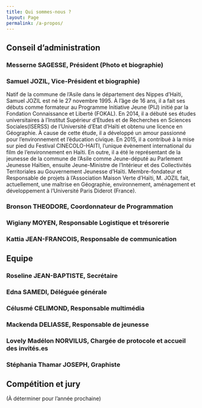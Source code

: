```yaml
---
title: Qui sommes-nous ?
layout: Page
permalink: /a-propos/
---
```

## Conseil d’administration

### Messerne SAGESSE, Président (Photo et biographie)

### Samuel JOZIL, Vice-Président et biographie)

Natif de la commune de l’Asile dans le département des Nippes d’Haïti, Samuel JOZIL est né le  27 novembre 1995. À l’âge de 16 ans, il a fait ses débuts comme formateur au Programme Initiative Jeune (PIJ) initié par la Fondation Connaissance et Liberté (FOKAL). En 2014, il a débuté ses études universitaires à l’Institut Supérieur d’Etudes et de Recherches en Sciences Sociales(ISERSS) de l’Université d’Etat d’Haïti et obtenu une licence en Géographie. À cause de cette étude, il a développé un amour passionné pour l’environnement et l’éducation civique. En 2015, il a contribué à la mise sur pied du Festival CINECOLO-HAITI, l’unique évènement international du film de l’environnement en Haïti. En outre, il a été le représentant de la jeunesse de la commune de l’Asile comme Jeune-député au Parlement Jeunesse Haïtien, ensuite Jeune-Ministre de l’Intérieur et des Collectivités Territoriales au Gouvernement Jeunesse d’Haïti. Membre-fondateur et Responsable de projets à l’Association Maison Verte d’Haïti, M. JOZIL fait, actuellement, une maîtrise en Géographie, environnement, aménagement et développement à l’Université Paris Diderot (France).

### Bronson THEODORE, Coordonnateur de Programmation

### Wigiany MOYEN, Responsable Logistique et trésorerie

### Kattia JEAN-FRANCOIS, Responsable de communication

## Equipe

### Roseline JEAN-BAPTISTE, Secrétaire

### Edna SAMEDI, Déléguée générale

### Célusmé CELIMOND, Responsable multimédia

### Mackenda DELIASSE, Responsable de jeunesse

### Lovely Madélon NORVILUS, Chargée de protocole et accueil des invités.es

### Stéphania Thamar JOSEPH, Graphiste

## Compétition et jury

(À déterminer pour l’année prochaine)
